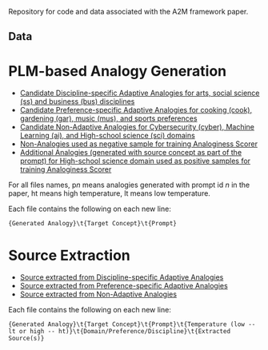 Repository for code and data associated with the A2M framework paper.

## Data

# PLM-based Analogy Generation

* [Candidate Discipline-specific Adaptive Analogies for arts, social science (ss) and business (bus) disciplines](/data/discp_adapt)
* [Candidate Preference-specific Adaptive Analogies for cooking (cook), gardening (gar), music (mus), and sports preferences](/data/pref_adapt)
* [Candidate Non-Adaptive Analogies for Cybersecurity (cyber), Machine Learning (ai), and High-school science (sci) domains](/data/non_adapt)
* [Non-Analogies used as negative sample for training Analoginess Scorer](/data/non_analogies)
* [Additional Analogies (generated with source concept as part of the prompt) for High-school science domain used as positive samples for training Analoginess Scorer](/data/sci_src)

For all files names, p<em>n</em> means analogies generated with prompt id <em>n</em> in the paper, ht means high temperature, lt means low temperature.

Each file contains the following on each new line:

`{Generated Analogy}\t{Target Concept}\t{Prompt}`

# Source Extraction

* [Source extracted from Discipline-specific Adaptive Analogies](/data/extracted_src/discp_adapt)
* [Source extracted from Preference-specific Adaptive Analogies](/data/extracted_src/pref_adapt)
* [Source extracted from Non-Adaptive Analogies](/data/extracted_src/non_adapt)

Each file contains the following on each new line:

`{Generated Analogy}\t{Target Concept}\t{Prompt}\t{Temperature (low -- lt or high -- ht)}\t{Domain/Preference/Discipline}\t{Extracted Source(s)}`




